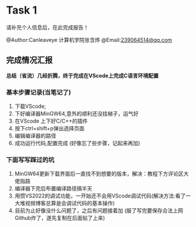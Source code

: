 # Task 1

请补充个人信息后，在此完成报告！

@Author:Canleaveye       计算机学院张含烨
@Email:239064514@qq.com
## 完成情况汇报
**总结（省流）几经折腾，终于完成在VScode上完成C语言环境配置**
### 基本步骤记录(当笔记了)
1. 下载VScode;
2. 下好编译器MinGW64,意外的顺利还没挂梯子，运气好
3. 在VScode 上下好C/C++的插件
4. 按下ctrl+shift+p弹出选择页面
5. 编辑编译器的路径
6. 成功运行代码,配置完成
(好像忘了些步骤，记起来再加)
 ### 下面写写踩过的坑
 1. MinGW64更新下载界面后一直找不到想要的版本，解决：教程下方评论区大佬指路
 2. 编译器下完后布置编译路径搞半天
 3. 用惯VS2022的调试功能，一开始还不会用VScode调试代码(解决方法:看了一大堆视频博客总算是会调试代码的基本操作)
 4. 目前为止好像没什么问题了，之后有问题接着加
(服了写完要保存合法上网Github炸了，遂先复制在后面贴了上来)
